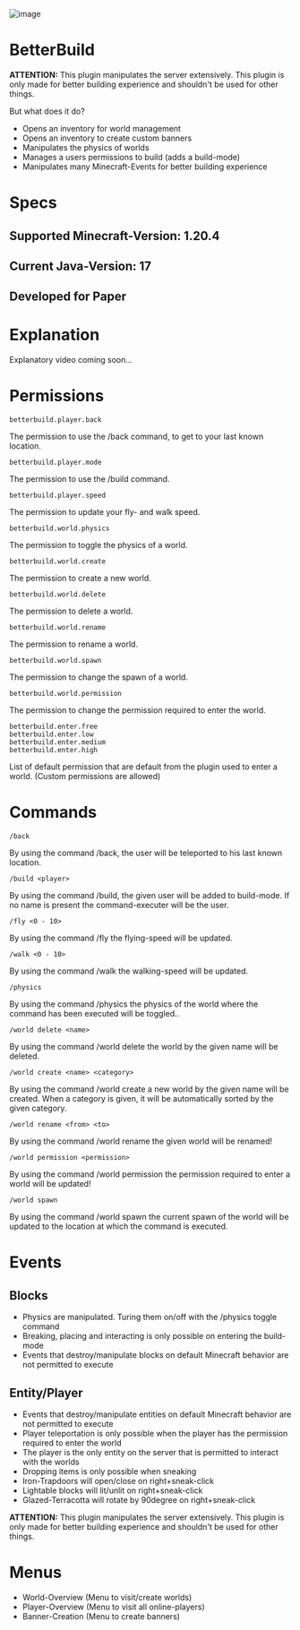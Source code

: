 ![image](https://github.com/raphael-goetz/better-build/assets/52959657/82a76941-6aa3-47d2-bb12-36820ec5f367)

# BetterBuild

**ATTENTION:** This plugin manipulates the server extensively. This plugin is only made for better building experience and shouldn't be used for other things.

But what does it do?
  - Opens an inventory for world management
  - Opens an inventory to create custom banners
  - Manipulates the physics of worlds
  - Manages a users permissions to build (adds a build-mode)
  - Manipulates many Minecraft-Events for better building experience

# Specs
## Supported Minecraft-Version: 1.20.4
## Current Java-Version: 17
## Developed for Paper

# Explanation

Explanatory video coming soon...

# Permissions

```
betterbuild.player.back
```
The permission to use the /back command, to get to your last known location.

```
betterbuild.player.mode
```
The permission to use the /build command.

```
betterbuild.player.speed
```
The permission to update your fly- and walk speed.

```
betterbuild.world.physics
```
The permission to toggle the physics of a world.

```
betterbuild.world.create
```
The permission to create a new world.

```
betterbuild.world.delete
```
The permission to delete a world.


```
betterbuild.world.rename
```
The permission to rename a world.

```
betterbuild.world.spawn
```
The permission to change the spawn of a world.
```
betterbuild.world.permission
```
The permission to change the permission required to enter the world.
```
betterbuild.enter.free
betterbuild.enter.low
betterbuild.enter.medium
betterbuild.enter.high
```
List of default permission that are default from the plugin used to enter a world. (Custom permissions are allowed)

# Commands

```
/back
```
By using the command /back, the user will be teleported to his last known location.
```
/build <player>
```
By using the command /build, the given user will be added to build-mode. If no name is present the command-executer will be the user.

```
/fly <0 - 10>
```
By using the command /fly the flying-speed will be updated.

```
/walk <0 - 10>
```
By using the command /walk the walking-speed will be updated.

```
/physics
```
By using the command /physics the physics of the world where the command has been executed will be toggled..

```
/world delete <name>
```
By using the command /world delete the world by the given name will be deleted.

```
/world create <name> <category>
```
By using the command /world create a new world by the given name will be created. When a category is given, it will be automatically sorted by the given category.

```
/world rename <from> <to>
```
By using the command /world rename the given world will be renamed!

```
/world permission <permission>
```
By using the command /world permission the permission required to enter a world will be updated!

```
/world spawn
```
By using the command /world spawn the current spawn of the world will be updated to the location at which the command is executed.

# Events

## Blocks
- Physics are manipulated. Turing them on/off with the /physics toggle command
- Breaking, placing and interacting is only possible on entering the build-mode
- Events that destroy/manipulate blocks on default Minecraft behavior are not permitted to execute

## Entity/Player
- Events that destroy/manipulate entities on default Minecraft behavior are not permitted to execute
- Player teleportation is only possible when the player has the permission required to enter the world
- The player is the only entity on the server that is permitted to interact with the worlds
- Dropping items is only possible when sneaking
- Iron-Trapdoors will open/close on right+sneak-click
- Lightable blocks will lit/unlit on right+sneak-click
- Glazed-Terracotta will rotate by 90degree on right+sneak-click

**ATTENTION:** This plugin manipulates the server extensively. This plugin is only made for better building experience and shouldn't be used for other things.

# Menus
- World-Overview (Menu to visit/create worlds)
- Player-Overview (Menu to visit all online-players)
- Banner-Creation (Menu to create banners)
